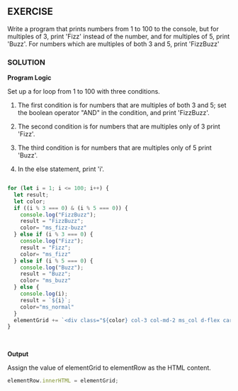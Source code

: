 ## EXERCISE

Write a program that prints numbers from 1 to 100 to the console, but for multiples of 3, print 'Fizz' instead of the number, and for multiples of 5, print 'Buzz'. For numbers which are multiples of both 3 and 5, print 'FizzBuzz'

### SOLUTION


**Program Logic**

Set up a for loop from 1 to 100 with three conditions.

1. The first condition is for numbers that are multiples of both 3 and 5; set the boolean operator "AND" in the condition, and print 'FizzBuzz'.

2. The second condition is for numbers that are multiples only of 3 print 'Fizz'.

3. The third condition is for numbers that are multiples only of 5 print 'Buzz'.

4. In the else statement, print 'i'.

```javascript

for (let i = 1; i <= 100; i++) {
  let result;
  let color;
  if ((i % 3 === 0) & (i % 5 === 0)) {
    console.log("FizzBuzz");
    result = "FizzBuzz";
    color= "ms_fizz-buzz"
  } else if (i % 3 === 0) {
    console.log("Fizz");
    result = "Fizz";
    color= "ms_fizz"
  } else if (i % 5 === 0) {
    console.log("Buzz");
    result = "Buzz";
    color= "ms_buzz"
  } else {
    console.log(i);
    result = `${i}`;
    color="ms_normal"
  }
  elementGrid += `<div class="${color} col-3 col-md-2 ms_col d-flex card">${result}</div>`;
}


```
<br>

**Output**

Assign the value of elementGrid to elementRow as the HTML content.

```javascript
elementRow.innerHTML = elementGrid;
```

